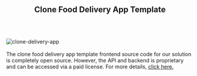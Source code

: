<h2 style="text-align:center">Clone Food Delivery App Template</h2><br/><br/>

![clone-delivery-app](https://admin.ninjascode.com/wp-content/uploads/2025/01/19-scaled.webp) <br/> <br/>  The clone food delivery app template frontend source code for our solution is completely open source. However, the API and backend is proprietary and can be accessed via a paid license. For more details,  <a href="https://enatega.com/?utm_source=github&utm_medium=repo&utm_campaign=lambert-clone-food-delivery-app-template" target="_blank">click here.</a> 
